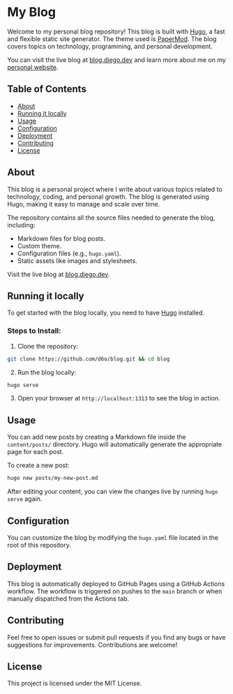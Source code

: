 # My Blog

Welcome to my personal blog repository! This blog is built with [Hugo](https://gohugo.io/), a fast and flexible static
site generator. The theme used is [PaperMod](https://themes.gohugo.io/themes/hugo-papermod/). The blog covers topics on
technology, programming, and personal development.

You can visit the live blog at [blog.diego.dev](https://blog.diego.dev) and learn more about me on
my [personal website](https://diego.dev).

## Table of Contents

- [About](#about)
- [Running it locally](#running-it-locally)
- [Usage](#usage)
- [Configuration](#configuration)
- [Deployment](#deployment)
- [Contributing](#contributing)
- [License](#license)

## About

This blog is a personal project where I write about various topics related to technology, coding, and personal growth.
The blog is generated using Hugo, making it easy to manage and scale over time.

The repository contains all the source files needed to generate the blog, including:

- Markdown files for blog posts.
- Custom theme.
- Configuration files (e.g., `hugo.yaml`).
- Static assets like images and stylesheets.

Visit the live blog at [blog.diego.dev](https://blog.diego.dev).

## Running it locally

To get started with the blog locally, you need to have [Hugo](https://gohugo.io/getting-started/installing) installed.

### Steps to Install:

1. Clone the repository:

```bash
git clone https://github.com/d6o/blog.git && cd blog
```

2. Run the blog locally:

```bash
hugo serve
```

3. Open your browser at `http://localhost:1313` to see the blog in action.

## Usage

You can add new posts by creating a Markdown file inside the `content/posts/` directory. Hugo will automatically
generate the appropriate page for each post.

To create a new post:

```bash
hugo new posts/my-new-post.md
```

After editing your content, you can view the changes live by running `hugo serve` again.

## Configuration

You can customize the blog by modifying the `hugo.yaml` file located in the root of this repository.

## Deployment

This blog is automatically deployed to GitHub Pages using a GitHub Actions workflow. The workflow is triggered on pushes
to the `main` branch or when manually dispatched from the Actions tab.

## Contributing

Feel free to open issues or submit pull requests if you find any bugs or have suggestions for improvements.
Contributions are welcome!

## License

This project is licensed under the MIT License.
